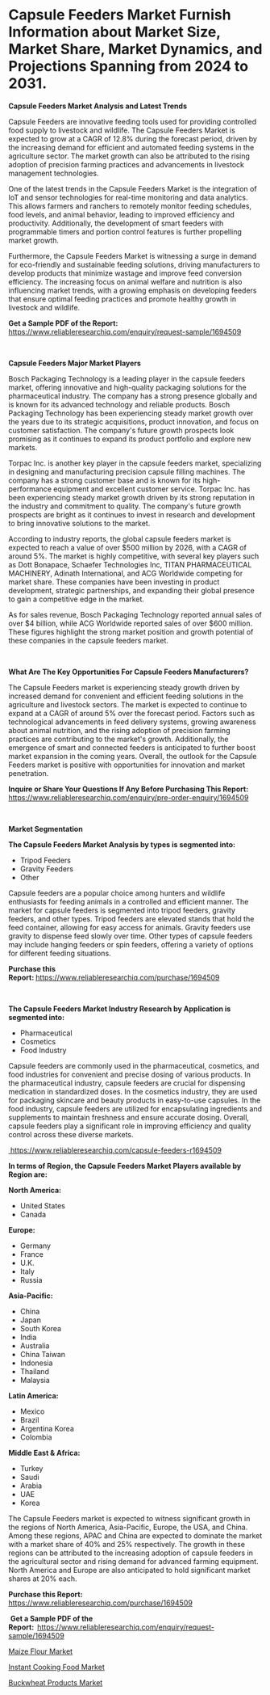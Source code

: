 <p><h1>Capsule Feeders Market Furnish Information about Market Size, Market Share, Market Dynamics, and Projections Spanning from 2024 to 2031.</h1></p><p><strong>Capsule Feeders Market Analysis and Latest Trends</strong></p>
<p><p>Capsule Feeders are innovative feeding tools used for providing controlled food supply to livestock and wildlife. The Capsule Feeders Market is expected to grow at a CAGR of 12.8% during the forecast period, driven by the increasing demand for efficient and automated feeding systems in the agriculture sector. The market growth can also be attributed to the rising adoption of precision farming practices and advancements in livestock management technologies.</p><p>One of the latest trends in the Capsule Feeders Market is the integration of IoT and sensor technologies for real-time monitoring and data analytics. This allows farmers and ranchers to remotely monitor feeding schedules, food levels, and animal behavior, leading to improved efficiency and productivity. Additionally, the development of smart feeders with programmable timers and portion control features is further propelling market growth.</p><p>Furthermore, the Capsule Feeders Market is witnessing a surge in demand for eco-friendly and sustainable feeding solutions, driving manufacturers to develop products that minimize wastage and improve feed conversion efficiency. The increasing focus on animal welfare and nutrition is also influencing market trends, with a growing emphasis on developing feeders that ensure optimal feeding practices and promote healthy growth in livestock and wildlife.</p></p>
<p><strong>Get a Sample PDF of the Report:&nbsp;</strong> <a href="https://www.reliableresearchiq.com/enquiry/request-sample/1694509">https://www.reliableresearchiq.com/enquiry/request-sample/1694509</a></p>
<p>&nbsp;</p>
<p><strong>Capsule Feeders Major Market Players</strong></p>
<p><p>Bosch Packaging Technology is a leading player in the capsule feeders market, offering innovative and high-quality packaging solutions for the pharmaceutical industry. The company has a strong presence globally and is known for its advanced technology and reliable products. Bosch Packaging Technology has been experiencing steady market growth over the years due to its strategic acquisitions, product innovation, and focus on customer satisfaction. The company's future growth prospects look promising as it continues to expand its product portfolio and explore new markets.</p><p>Torpac Inc. is another key player in the capsule feeders market, specializing in designing and manufacturing precision capsule filling machines. The company has a strong customer base and is known for its high-performance equipment and excellent customer service. Torpac Inc. has been experiencing steady market growth driven by its strong reputation in the industry and commitment to quality. The company's future growth prospects are bright as it continues to invest in research and development to bring innovative solutions to the market.</p><p>According to industry reports, the global capsule feeders market is expected to reach a value of over $500 million by 2026, with a CAGR of around 5%. The market is highly competitive, with several key players such as Dott Bonapace, Schaefer Technologies Inc, TITAN PHARMACEUTICAL MACHINERY, Adinath International, and ACG Worldwide competing for market share. These companies have been investing in product development, strategic partnerships, and expanding their global presence to gain a competitive edge in the market.</p><p>As for sales revenue, Bosch Packaging Technology reported annual sales of over $4 billion, while ACG Worldwide reported sales of over $600 million. These figures highlight the strong market position and growth potential of these companies in the capsule feeders market.</p></p>
<p>&nbsp;</p>
<p><strong>What Are The Key Opportunities For Capsule Feeders Manufacturers?</strong></p>
<p><p>The Capsule Feeders market is experiencing steady growth driven by increased demand for convenient and efficient feeding solutions in the agriculture and livestock sectors. The market is expected to continue to expand at a CAGR of around 5% over the forecast period. Factors such as technological advancements in feed delivery systems, growing awareness about animal nutrition, and the rising adoption of precision farming practices are contributing to the market's growth. Additionally, the emergence of smart and connected feeders is anticipated to further boost market expansion in the coming years. Overall, the outlook for the Capsule Feeders market is positive with opportunities for innovation and market penetration.</p></p>
<p><strong>Inquire or Share Your Questions If Any Before Purchasing This Report:</strong> <a href="https://www.reliableresearchiq.com/enquiry/pre-order-enquiry/1694509">https://www.reliableresearchiq.com/enquiry/pre-order-enquiry/1694509</a></p>
<p>&nbsp;</p>
<p><strong>Market Segmentation</strong></p>
<p><strong>The Capsule Feeders Market Analysis by types is segmented into:</strong></p>
<p><ul><li>Tripod Feeders</li><li>Gravity Feeders</li><li>Other</li></ul></p>
<p><p>Capsule feeders are a popular choice among hunters and wildlife enthusiasts for feeding animals in a controlled and efficient manner. The market for capsule feeders is segmented into tripod feeders, gravity feeders, and other types. Tripod feeders are elevated stands that hold the feed container, allowing for easy access for animals. Gravity feeders use gravity to dispense feed slowly over time. Other types of capsule feeders may include hanging feeders or spin feeders, offering a variety of options for different feeding situations.</p></p>
<p><strong>Purchase this Report:&nbsp;</strong><a href="https://www.reliableresearchiq.com/purchase/1694509">https://www.reliableresearchiq.com/purchase/1694509</a></p>
<p>&nbsp;</p>
<p><strong>The Capsule Feeders Market Industry Research by Application is segmented into:</strong></p>
<p><ul><li>Pharmaceutical</li><li>Cosmetics</li><li>Food Industry</li></ul></p>
<p><p>Capsule feeders are commonly used in the pharmaceutical, cosmetics, and food industries for convenient and precise dosing of various products. In the pharmaceutical industry, capsule feeders are crucial for dispensing medication in standardized doses. In the cosmetics industry, they are used for packaging skincare and beauty products in easy-to-use capsules. In the food industry, capsule feeders are utilized for encapsulating ingredients and supplements to maintain freshness and ensure accurate dosing. Overall, capsule feeders play a significant role in improving efficiency and quality control across these diverse markets.</p></p>
<p><a href="https://www.reliableresearchiq.com/capsule-feeders-r1694509">&nbsp;https://www.reliableresearchiq.com/capsule-feeders-r1694509</a></p>
<p><strong>In terms of Region, the Capsule Feeders Market Players available by Region are:</strong></p>
<p>
    <p> <strong> North America: </strong>
        <ul>
            <li>United States</li>
            <li>Canada</li>
        </ul>
        </p> 
    <p> <strong> Europe: </strong>
        <ul>
            <li>Germany</li>
            <li>France</li>
            <li>U.K.</li>
            <li>Italy</li>
            <li>Russia</li>
        </ul>
        </p> 
    <p> <strong> Asia-Pacific: </strong>
        <ul>
            <li>China</li>
            <li>Japan</li>
            <li>South Korea</li>
            <li>India</li>
            <li>Australia</li>
            <li>China Taiwan</li>
            <li>Indonesia</li>
            <li>Thailand</li>
            <li>Malaysia</li>
        </ul>
        </p> 
    <p> <strong> Latin America: </strong>
        <ul>
            <li>Mexico</li>
            <li>Brazil</li>
            <li>Argentina Korea</li>
            <li>Colombia</li>
        </ul>
        </p> 
    <p> <strong> Middle East & Africa: </strong>
        <ul>
            <li>Turkey</li>
            <li>Saudi</li>
            <li>Arabia</li>
            <li>UAE</li>
            <li>Korea</li>
        </ul>
    </p>
    </p>
<p><p>The Capsule Feeders market is expected to witness significant growth in the regions of North America, Asia-Pacific, Europe, the USA, and China. Among these regions, APAC and China are expected to dominate the market with a market share of 40% and 25% respectively. The growth in these regions can be attributed to the increasing adoption of capsule feeders in the agricultural sector and rising demand for advanced farming equipment. North America and Europe are also anticipated to hold significant market shares at 20% each.</p></p>
<p><strong>Purchase this Report: </strong><a href="https://www.reliableresearchiq.com/purchase/1694509">https://www.reliableresearchiq.com/purchase/1694509</a></p>
<p>&nbsp;<strong>Get a Sample PDF of the Report:&nbsp;&nbsp;</strong><a href="https://www.reliableresearchiq.com/enquiry/request-sample/1694509">https://www.reliableresearchiq.com/enquiry/request-sample/1694509</a></p>
<p><strong></strong></p>
<p><p><a href="https://github.com/cameroneffertz/Market-Research-Report-List-2/blob/main/maize-flour-market.md">Maize Flour Market</a></p><p><a href="https://github.com/emnqcawl19/Market-Research-Report-List-1/blob/main/instant-cooking-food-market.md">Instant Cooking Food Market</a></p><p><a href="https://github.com/shahriarnajimjoy333/Market-Research-Report-List-1/blob/main/buckwheat-products-market.md">Buckwheat Products Market</a></p></p>